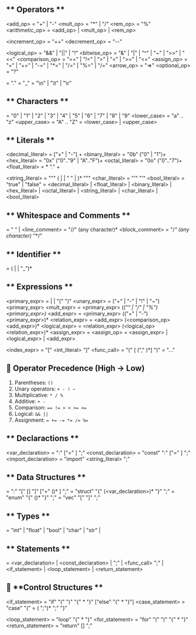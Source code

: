 ## ** Operators **
<add_op>          = "+" | "-"
<mult_op>         = "*" | "/"
<rem_op>          = "%"
<arithmetic_op>   = <add_op> | <mult_op> | <rem_op>

<increment_op>    = "++"
<decrement_op>    = "--"

<logical_op>      = "&&" | "||" | "!"
<bitwise_op>      = "&" | "|" | "^" | "~" | ">>" | "<<"
<comparison_op>   = "==" | "!=" | ">" | "<" | ">=" | "<=" 
<assign_op>       = "=" | "+=" | "-=" | "*=" | "/=" | "%=" | "/="
<arrow_op>        = "=>"
<optional_op>     = "?"

<dot>             = "."
<underscore>      = "_"
<esc>             = "\n" | "\t" | "\r"

## ** Characters **
<digit>           = "0" | "1" | "2" | "3" | "4" | "5" | "6" | "7" | "8" | "9"
<lower_case>      = "a" .. "z"
<upper_case>      = "A" .. "Z"
<letter>          = <lower_case> | <upper_case>

## ** Literals **
<decimal_literal> = ["+" | "-"] <digit>+
<binary_literal>  = "0b" ("0" | "1")+
<hex_literal>     = "0x" ("0".."9" | "A".."F")+
<octal_literal>   = "0o" ("0".."7")+
<float_literal>   = <digit>* "." <digit>+

<string_literal>  = "\"" (<letter> | <digit> | " " | <esc>)* "\""
<char_literal>    = "'" <letter> "'"
<bool_literal>    = "true" | "false"
<literal>         = <decimal_literal> | <float_literal> | <binary_literal> |
                   <hex_literal> | <octal_literal> | <string_literal> |
                   <char_literal> | <bool_literal>

## ** Whitespace and Comments **
<whitespace>      = " " | <esc>
<line_comment>    = "//" (any character)* <esc>
<block_comment>   = "/*" (any character)* "*/"

## ** Identifier **
<ident> = <letter> (<letter> | <digit> | "_")*

## ** Expressions **
<primary_expr>    = <literal> | <ident> | "(" <expr> ")"
<unary_expr>      = ("+" | "-" | "!" | "~") <primary_expr>
<mult_expr>       = <primary_expr> (("*" | "/" | "%") <primary_expr>)*
<add_expr>        = <primary_expr> (("+" | "-") <primary_expr>)*
<relation_expr>   = <add_expr> (<comparison_op> <add_expr>)*
<logical_expr>    = <relation_expr> (<logical_op> <relation_expr>)*
<assign_expr>     = <ident> <assign_op> <expr>
<expr>            = <assign_expr> | <logical_expr> | <add_expr>

<index_expr>      = <ident> "[" <int_literal> "]"
<func_call>       = <ident> "(" [<expr> ("," <expr>)*] ")"
<range>           = <digit> "..." <digit>

## 📐 **Operator Precedence (High → Low)**

1. Parentheses: `()`
2. Unary operators: `+ - ! ~`
3. Multiplicative: `* / %`
4. Additive: `+ -`
5. Comparison: `== != > < >= <=`
6. Logical: `&& ||`
7. Assignment: `= += -= *= /= %=`


## ** Declaractions **

<var_declaration>   = <ident> ":" <type> ["=" <literal>] ";"
<const_declaration> = "const" <ident> ":" <type> ["=" <literal>] ";"
<import_declaration> = "import" <string_literal> ";"

## ** Data Structures **
<array> = <ident> ":" <type> "[" [<digit>] "]" ["=" (<literal>)* ] ";"
<struct> = "struct" "{" (<var_declaration>)* "}" ";"
<enum> = "enum" "{" (<identifier>)* "}" ";"
<vector> = "vec" "[" "]" ";"

## ** Types **
<type> = "int" | "float" | "bool" | "char" | "str" | <user-defined-type>

## ** Statements **
<statement> =
      <var_declaration>
    | <const_declaration>
    | <expr> ";"
    | <func_call> ";"
    | <if_statement>
    | <loop_statement>
    | <return_statement>


## 🔁 **Control Structures **

<if_statement> = "if" "(" <expr> ")" "{" <statement>* "}" ["else" "{" <statement>* "}"]
<case_statement> = "case" <pattern> "{" =
    (<ident> <arrow> <statement> ";")*
    <underscore> <arrow> <statement> ";"
"}"

<loop_statement> = "loop" "{" <statement>* "}"
<for_statement> = "for" "(" <expr> ")" "{" <statement>* "}"
<return_statement> = "return" [<expr>] ";"















